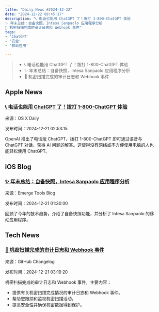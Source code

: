 ```yaml
---
title: "Daily News #2024-12-22"
date: "2024-12-22 08:45:17"
description: "📞 电话也能用 ChatGPT 了！拨打 1-800-ChatGPT 体验
✨ 年末总结：自备快照，Intesa Sanpaolo 应用程序分析
🌟 机密扫描完成的审计日志和 Webhook 事件"
tags: 
- 'ChatGPT'
- '安全'
- '移动应用'

---
```


> - 📞 电话也能用 ChatGPT 了！拨打 1-800-ChatGPT 体验
> - ✨ 年末总结：自备快照，Intesa Sanpaolo 应用程序分析
> - 🌟 机密扫描完成的审计日志和 Webhook 事件

## Apple News

### [📞 电话也能用 ChatGPT 了！拨打 1-800-ChatGPT 体验](https://osxdaily.com/2024/12/20/use-chatgpt-by-phone-1800-chatgpt/)

来源：OS X Daily

发布时间：2024-12-21 02:53:15

OpenAI 推出了电话版 ChatGPT，拨打 1-800-ChatGPT 即可通过语音与 ChatGPT 对话，获得 AI 问题的解答。这使得没有网络或不方便使用电脑的人也能轻松使用 ChatGPT。

## iOS Blog

### [✨ 年末总结：自备快照，Intesa Sanpaolo 应用程序分析](https://www.emergetools.com/newsletter/december-2024)

来源：Emerge Tools Blog

发布时间：2024-12-21 01:30:00

回顾了今年的技术趋势，介绍了自备快照功能，并分析了 Intesa Sanpaolo 的移动应用程序。

## Tech News

### [🌟 机密扫描完成的审计日志和 Webhook 事件](https://github.blog/changelog/2024-12-20-audit-log-and-webhook-events-for-secret-scan-completions)

来源：GitHub Changelog

发布时间：2024-12-21 03:19:20

机密扫描完成的审计日志和 Webhook 事件，主要内容：
- 提供有关机密扫描完成情况的审计日志和 Webhook 事件。
- 帮助您跟踪和监视机密扫描活动。
- 提高安全性并确保机密数据得到保护。
